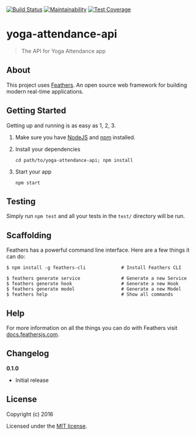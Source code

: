 [![Build Status](https://travis-ci.org/gustavoguichard/yoga-attendance-api.svg?branch=master)](https://travis-ci.org/gustavoguichard/yoga-attendance-api)
[![Maintainability](https://api.codeclimate.com/v1/badges/5dd04ff558e84493f618/maintainability)](https://codeclimate.com/github/gustavoguichard/yoga-attendance-api/maintainability)
[![Test Coverage](https://api.codeclimate.com/v1/badges/5dd04ff558e84493f618/test_coverage)](https://codeclimate.com/github/gustavoguichard/yoga-attendance-api/test_coverage)

# yoga-attendance-api

> The API for Yoga Attendance app

## About

This project uses [Feathers](http://feathersjs.com). An open source web framework for building modern real-time applications.

## Getting Started

Getting up and running is as easy as 1, 2, 3.

1. Make sure you have [NodeJS](https://nodejs.org/) and [npm](https://www.npmjs.com/) installed.
2. Install your dependencies

    ```
    cd path/to/yoga-attendance-api; npm install
    ```

3. Start your app

    ```
    npm start
    ```

## Testing

Simply run `npm test` and all your tests in the `test/` directory will be run.

## Scaffolding

Feathers has a powerful command line interface. Here are a few things it can do:

```
$ npm install -g feathers-cli             # Install Feathers CLI

$ feathers generate service               # Generate a new Service
$ feathers generate hook                  # Generate a new Hook
$ feathers generate model                 # Generate a new Model
$ feathers help                           # Show all commands
```

## Help

For more information on all the things you can do with Feathers visit [docs.feathersjs.com](http://docs.feathersjs.com).

## Changelog

__0.1.0__

- Initial release

## License

Copyright (c) 2016

Licensed under the [MIT license](LICENSE).
